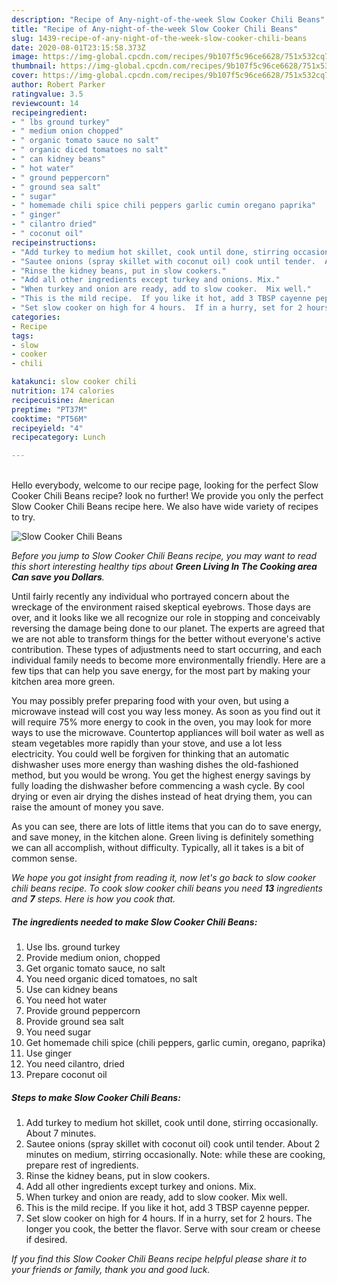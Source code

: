 ```yaml
---
description: "Recipe of Any-night-of-the-week Slow Cooker Chili Beans"
title: "Recipe of Any-night-of-the-week Slow Cooker Chili Beans"
slug: 1439-recipe-of-any-night-of-the-week-slow-cooker-chili-beans
date: 2020-08-01T23:15:58.373Z
image: https://img-global.cpcdn.com/recipes/9b107f5c96ce6628/751x532cq70/slow-cooker-chili-beans-recipe-main-photo.jpg
thumbnail: https://img-global.cpcdn.com/recipes/9b107f5c96ce6628/751x532cq70/slow-cooker-chili-beans-recipe-main-photo.jpg
cover: https://img-global.cpcdn.com/recipes/9b107f5c96ce6628/751x532cq70/slow-cooker-chili-beans-recipe-main-photo.jpg
author: Robert Parker
ratingvalue: 3.5
reviewcount: 14
recipeingredient:
- " lbs ground turkey"
- " medium onion chopped"
- " organic tomato sauce no salt"
- " organic diced tomatoes no salt"
- " can kidney beans"
- " hot water"
- " ground peppercorn"
- " ground sea salt"
- " sugar"
- " homemade chili spice chili peppers garlic cumin oregano paprika"
- " ginger"
- " cilantro dried"
- " coconut oil"
recipeinstructions:
- "Add turkey to medium hot skillet, cook until done, stirring occasionally.  About 7 minutes."
- "Sautee onions (spray skillet with coconut oil) cook until tender.  About 2 minutes on medium, stirring occasionally.  Note: while these are cooking, prepare rest of ingredients."
- "Rinse the kidney beans, put in slow cookers."
- "Add all other ingredients except turkey and onions. Mix."
- "When turkey and onion are ready, add to slow cooker.  Mix well."
- "This is the mild recipe.  If you like it hot, add 3 TBSP cayenne pepper."
- "Set slow cooker on high for 4 hours.  If in a hurry, set for 2 hours.  The longer you cook, the better the flavor.  Serve with sour cream or cheese if desired."
categories:
- Recipe
tags:
- slow
- cooker
- chili

katakunci: slow cooker chili 
nutrition: 174 calories
recipecuisine: American
preptime: "PT37M"
cooktime: "PT56M"
recipeyield: "4"
recipecategory: Lunch

---
```

<br>
Hello everybody, welcome to our recipe page, looking for the perfect Slow Cooker Chili Beans recipe? look no further! We provide you only the perfect Slow Cooker Chili Beans recipe here. We also have wide variety of recipes to try.
<br>


![Slow Cooker Chili Beans](https://img-global.cpcdn.com/recipes/9b107f5c96ce6628/751x532cq70/slow-cooker-chili-beans-recipe-main-photo.jpg)

<i>Before you jump to Slow Cooker Chili Beans recipe, you may want to read this short interesting healthy tips about 
<strong>Green Living In The Cooking area Can save you Dollars</strong>.</i>
</br>

Until fairly recently any individual who portrayed concern about the wreckage of the environment raised skeptical eyebrows. Those days are over, and it looks like we all recognize our role in stopping and conceivably reversing the damage being done to our planet. The experts are agreed that we are not able to transform things for the better without everyone's active contribution. These types of adjustments need to start occurring, and each individual family needs to become more environmentally friendly. Here are a few tips that can help you save energy, for the most part by making your kitchen area more green.

You may possibly prefer preparing food with your oven, but using a microwave instead will cost you way less money. As soon as you find out it will require 75% more energy to cook in the oven, you may look for more ways to use the microwave. Countertop appliances will boil water as well as steam vegetables more rapidly than your stove, and use a lot less electricity. You could well be forgiven for thinking that an automatic dishwasher uses more energy than washing dishes the old-fashioned method, but you would be wrong. You get the highest energy savings by fully loading the dishwasher before commencing a wash cycle. By cool drying or even air drying the dishes instead of heat drying them, you can raise the amount of money you save.

As you can see, there are lots of little items that you can do to save energy, and save money, in the kitchen alone. Green living is definitely something we can all accomplish, without difficulty. Typically, all it takes is a bit of common sense.


<i>We hope you got insight from reading it, now let's go back to slow cooker chili beans recipe. To cook slow cooker chili beans you need <strong>13</strong> ingredients and <strong>7</strong> steps. Here is how you cook that.
</i>

##### The ingredients needed to make Slow Cooker Chili Beans:

1. Use  lbs. ground turkey
1. Provide  medium onion, chopped
1. Get  organic tomato sauce, no salt
1. You need  organic diced tomatoes, no salt
1. Use  can kidney beans
1. You need  hot water
1. Provide  ground peppercorn
1. Provide  ground sea salt
1. You need  sugar
1. Get  homemade chili spice (chili peppers, garlic cumin, oregano, paprika)
1. Use  ginger
1. You need  cilantro, dried
1. Prepare  coconut oil


##### Steps to make Slow Cooker Chili Beans:

1. Add turkey to medium hot skillet, cook until done, stirring occasionally.  About 7 minutes.
1. Sautee onions (spray skillet with coconut oil) cook until tender.  About 2 minutes on medium, stirring occasionally.  Note: while these are cooking, prepare rest of ingredients.
1. Rinse the kidney beans, put in slow cookers.
1. Add all other ingredients except turkey and onions. Mix.
1. When turkey and onion are ready, add to slow cooker.  Mix well.
1. This is the mild recipe.  If you like it hot, add 3 TBSP cayenne pepper.
1. Set slow cooker on high for 4 hours.  If in a hurry, set for 2 hours.  The longer you cook, the better the flavor.  Serve with sour cream or cheese if desired.


<i>If you find this Slow Cooker Chili Beans recipe helpful please share it to your friends or family, thank you and good luck.</i>
